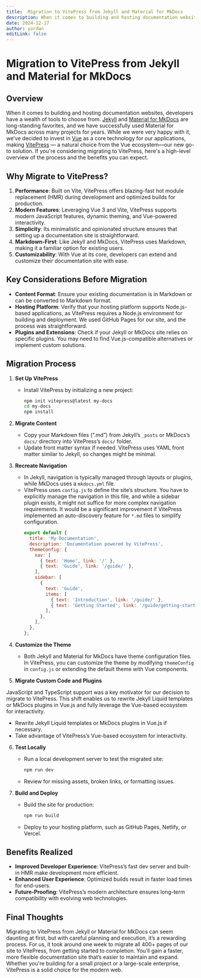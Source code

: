 ```yaml
---
title:  Migration to VitePress from Jekyll and Material for MkDocs
description: When it comes to building and hosting documentation websites, developers have a wealth of tools to choose from. Jekyll and Material for MkDocs are long-standing favorites
date: 2024-12-17
author: yordan
editLink: false
---
```


# Migration to VitePress from Jekyll and Material for MkDocs

## Overview

When it comes to building and hosting documentation websites, developers have a wealth of tools to choose from. [Jekyll](https://jekyllrb.com/) and [Material for MkDocs](https://squidfunk.github.io/mkdocs-material/) are long-standing favorites, and we have successfully used Material for MkDocs across many projects for years. While we were very happy with it, we’ve decided to invest in [Vue](https://vuejs.org/) as a core technology for our applications, making [VitePress](https://vitepress.dev/) — a natural choice from the Vue ecosystem—our new go-to solution. If you're considering migrating to VitePress, here's a high-level overview of the process and the benefits you can expect.

## Why Migrate to VitePress?

1. **Performance**: Built on Vite, VitePress offers blazing-fast hot module replacement (HMR) during development and optimized builds for production.
2. **Modern Features**: Leveraging Vue 3 and Vite, VitePress supports modern JavaScript features, dynamic theming, and Vue-powered interactivity.
3. **Simplicity**: Its minimalistic and opinionated structure ensures that setting up a documentation site is straightforward.
4. **Markdown-First**: Like Jekyll and MkDocs, VitePress uses Markdown, making it a familiar option for existing users.
5. **Customizability**: With Vue at its core, developers can extend and customize their documentation site with ease.

## Key Considerations Before Migration

- **Content Format**: Ensure your existing documentation is in Markdown or can be converted to Markdown format.
- **Hosting Platform**: Verify that your hosting platform supports Node.js-based applications, as VitePress requires a Node.js environment for building and deployment. We used GitHub Pages for our site, and the process was straightforward.
- **Plugins and Extensions**: Check if your Jekyll or MkDocs site relies on specific plugins. You may need to find Vue.js-compatible alternatives or implement custom solutions.

## Migration Process

1. **Set Up VitePress**
   - Install VitePress by initializing a new project:
     ```bash
     npm init vitepress@latest my-docs
     cd my-docs
     npm install
     ```

2. **Migrate Content**
   - Copy your Markdown files (“.md”) from Jekyll’s `_posts` or MkDocs’s `docs/` directory into VitePress’s `docs/` folder.
   - Update front matter syntax if needed. VitePress uses YAML front matter similar to Jekyll, so changes might be minimal.

3. **Recreate Navigation**
   - In Jekyll, navigation is typically managed through layouts or plugins, while MkDocs uses a `mkdocs.yml` file.
   - VitePress uses `config.js` to define the site’s structure. You have to explicitly manage the navigation in this file, and while a sidebar plugin exists, it might not suffice for more complex navigation requirements. It would be a significant improvement if VitePress implemented an auto-discovery feature for `*.md` files to simplify configuration.
     ```javascript
     export default {
       title: 'My Documentation',
       description: 'Documentation powered by VitePress',
       themeConfig: {
         nav: [
           { text: 'Home', link: '/' },
           { text: 'Guide', link: '/guide/' },
         ],
         sidebar: [
           {
             text: 'Guide',
             items: [
               { text: 'Introduction', link: '/guide/' },
               { text: 'Getting Started', link: '/guide/getting-started' },
             ],
           },
         ],
       },
     };
     ```

4. **Customize the Theme**
   - Both Jekyll and Material for MkDocs have theme configuration files. In VitePress, you can customize the theme by modifying `themeConfig` in `config.js` or extending the default theme with Vue components.

5. **Migrate Custom Code and Plugins**

JavaScript and TypeScript support was a key motivator for our decision to migrate to VitePress. This shift enables us to rewrite Jekyll Liquid templates or MkDocs plugins in Vue.js and fully leverage the Vue-based ecosystem for interactivity.
   - Rewrite Jekyll Liquid templates or MkDocs plugins in Vue.js if necessary.
   - Take advantage of VitePress’s Vue-based ecosystem for interactivity.

6. **Test Locally**
   - Run a local development server to test the migrated site:
     ```bash
     npm run dev
     ```
   - Review for missing assets, broken links, or formatting issues.

7. **Build and Deploy**
   - Build the site for production:
     ```bash
     npm run build
     ```
   - Deploy to your hosting platform, such as GitHub Pages, Netlify, or Vercel.

## Benefits Realized

- **Improved Developer Experience**: VitePress’s fast dev server and built-in HMR make development more efficient.
- **Enhanced User Experience**: Optimized builds result in faster load times for end-users.
- **Future-Proofing**: VitePress’s modern architecture ensures long-term compatibility with evolving web technologies.

## Final Thoughts

Migrating to VitePress from Jekyll or Material for MkDocs can seem daunting at first, but with careful planning and execution, it’s a rewarding process. For us, it took around one week to migrate all 400+ pages of our site to VitePress, from getting started to completion. You’ll gain a faster, more flexible documentation site that’s easier to maintain and expand. Whether you're building for a small project or a large-scale enterprise, VitePress is a solid choice for the modern web.

